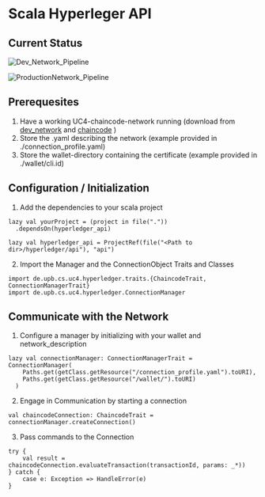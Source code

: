 # Scala Hyperleger API

## Current Status
![Dev_Network_Pipeline](https://github.com/upb-uc4/hlf-api/workflows/Hyperledger_Scala_With_Dev_Network/badge.svg)

![ProductionNetwork_Pipeline](https://github.com/upb-uc4/hlf-api/workflows/Hyperledger_Scala_With_Production_Network/badge.svg)

## Prerequesites

1. Have a working UC4-chaincode-network running 
    (download from [dev_network](https://github.com/upb-uc4/University-Credits-4.0/tree/develop/product_code/hyperledger/dev_network)
    and  [chaincode](https://github.com/upb-uc4/University-Credits-4.0/tree/develop/product_code/hyperledger/chaincode)
    )
2. Store the .yaml describing the network (example provided in ./connection_profile.yaml)
3. Store the wallet-directory containing the certificate (example provided in ./wallet/cli.id)

## Configuration / Initialization

1. Add the dependencies to your scala project
```
lazy val yourProject = (project in file("."))
  .dependsOn(hyperledger_api)

lazy val hyperledger_api = ProjectRef(file("<Path to dir>/hyperledger/api"), "api")
```
2. Import the Manager and the ConnectionObject Traits and Classes
```
import de.upb.cs.uc4.hyperledger.traits.{ChaincodeTrait, ConnectionManagerTrait}
import de.upb.cs.uc4.hyperledger.ConnectionManager
```

## Communicate with the Network

1. Configure a manager by initializing with your wallet and network_description
```
lazy val connectionManager: ConnectionManagerTrait = ConnectionManager(
    Paths.get(getClass.getResource("/connection_profile.yaml").toURI),
    Paths.get(getClass.getResource("/wallet/").toURI)
  )
```

2. Engage in Communication by starting a connection
```
val chaincodeConnection: ChaincodeTrait = connectionManager.createConnection()
```

3. Pass commands to the Connection
```
try {
    val result = chaincodeConnection.evaluateTransaction(transactionId, params: _*))
} catch {
    case e: Exception => HandleError(e)
}
```
